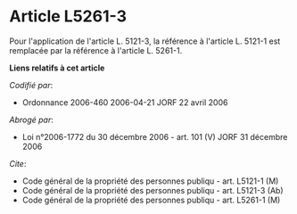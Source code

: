 # Article L5261-3

Pour l'application de l'article L. 5121-3, la référence à l'article L. 5121-1 est remplacée par la référence à l'article L.
5261-1.

**Liens relatifs à cet article**

_Codifié par_:

  - Ordonnance 2006-460 2006-04-21 JORF 22 avril 2006

_Abrogé par_:

  - Loi n°2006-1772 du 30 décembre 2006 - art. 101 (V) JORF 31 décembre 2006

_Cite_:

  - Code général de la propriété des personnes publiqu - art. L5121-1 (M)
  - Code général de la propriété des personnes publiqu - art. L5121-3 (Ab)
  - Code général de la propriété des personnes publiqu - art. L5261-1 (M)
